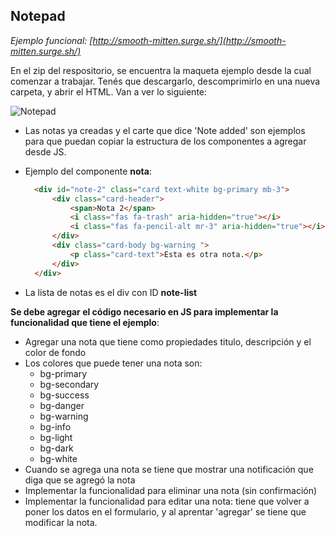 ## Notepad

_Ejemplo funcional: [http://smooth-mitten.surge.sh/](http://smooth-mitten.surge.sh/)_

En el zip del respositorio, se encuentra la maqueta ejemplo desde la cual comenzar a trabajar. Tenés que descargarlo, descomprimirlo en una nueva carpeta, y abrir el HTML. Van a ver lo siguiente:

![Notepad](https://files-cmhxmpkzzs.now.sh)

- Las notas ya creadas y el carte que dice 'Note added' son ejemplos para que puedan copiar la estructura de los componentes a agregar desde JS.

- Ejemplo del componente **nota**:
  ```html
    <div id="note-2" class="card text-white bg-primary mb-3">
        <div class="card-header">
            <span>Nota 2</span>
            <i class="fas fa-trash" aria-hidden="true"></i>
            <i class="fas fa-pencil-alt mr-3" aria-hidden="true"></i>
        </div>
        <div class="card-body bg-warning ">
            <p class="card-text">Esta es otra nota.</p>
        </div>
    </div>
  ```

- La lista de notas es el div con ID **note-list**


**Se debe agregar el código necesario en JS para implementar la funcionalidad que tiene el ejemplo**:
- Agregar una nota que tiene como propiedades titulo, descripción y el color de fondo
- Los colores que puede tener una nota son:
  - bg-primary
  - bg-secondary
  - bg-success
  - bg-danger
  - bg-warning
  - bg-info
  - bg-light
  - bg-dark
  - bg-white
- Cuando se agrega una nota se tiene que mostrar una notificación que diga que se agregó la nota
- Implementar la funcionalidad para eliminar una nota (sin confirmación)
- Implementar la funcionalidad para editar una nota: tiene que volver a poner los datos en el formulario, y al aprentar 'agregar' se tiene que modificar la nota.